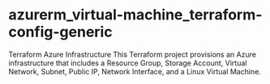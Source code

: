 # azurerm_virtual-machine_terraform-config-generic

Terraform Azure Infrastructure
This Terraform project provisions an Azure infrastructure that includes a Resource Group, Storage Account, Virtual Network, Subnet, Public IP, Network Interface, and a Linux Virtual Machine.
